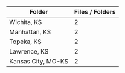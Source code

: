 | Folder             |   Files / Folders |
|--------------------|-------------------|
| Wichita, KS        |                 2 |
| Manhattan, KS      |                 2 |
| Topeka, KS         |                 2 |
| Lawrence, KS       |                 2 |
| Kansas City, MO-KS |                 2 |